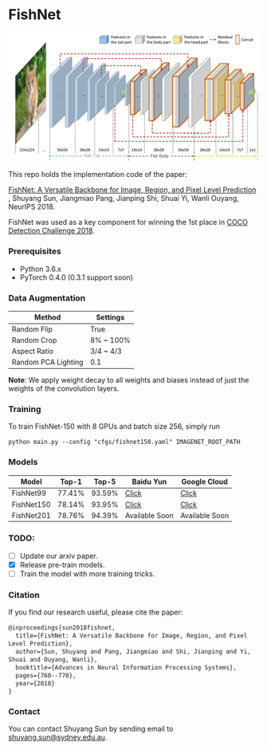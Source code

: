 # FishNet

![ ](head_pic.jpg)

This repo holds the implementation code of the paper:

[FishNet: A Versatile Backbone for Image, Region, and Pixel Level Prediction](http://papers.nips.cc/paper/7356-fishnet-a-versatile-backbone-for-image-region-and-pixel-level-prediction.pdf)
, Shuyang Sun, Jiangmiao Pang, Jianping Shi, Shuai Yi, Wanli Ouyang, NeurIPS 2018.

FishNet was used as a key component
 for winning the 1st place in [COCO Detection Challenge 2018](http://cocodataset.org/#detection-leaderboard).

### Prerequisites
- Python 3.6.x
- PyTorch 0.4.0 (0.3.1 support soon)

### Data Augmentation

| Method | Settings |
| -----  | -------- |
| Random Flip | True |
| Random Crop | 8% ~ 100% |
| Aspect Ratio| 3/4 ~ 4/3 |
| Random PCA Lighting | 0.1 |

**Note**: We apply weight decay to all weights and biases instead of just the weights of the convolution layers.

### Training
To train FishNet-150 with 8 GPUs and batch size 256, simply run
```
python main.py --config "cfgs/fishnet150.yaml" IMAGENET_ROOT_PATH
```

### Models
|    Model   | Top-1  | Top-5  | Baidu Yun | Google Cloud |
| ---------- | ------ | -----  | --------- | ------------ |
| FishNet99  | 77.41% | 93.59% | [Click](https://pan.baidu.com/s/11U3sRod1VfbDBRbmXph6KA)| [Click](https://www.dropbox.com/s/hvojbdsad5ue7yb/fishnet99_ckpt.tar?dl=0) | 
| FishNet150 | 78.14% | 93.95% | [Click](https://pan.baidu.com/s/1uOEFsBHIdqpDLrbfCZJGUg)| [Click](https://www.dropbox.com/s/hjadcef18ln3o2v/fishnet150_ckpt.tar?dl=0)
| FishNet201 | 78.76% | 94.39% | Available Soon | Available Soon |

### TODO:
- [ ] Update our arxiv paper.
- [x] Release pre-train models.
- [ ] Train the model with more training tricks.

### Citation

If you find our research useful, please cite the paper:
```
@inproceedings{sun2018fishnet,
  title={FishNet: A Versatile Backbone for Image, Region, and Pixel Level Prediction},
  author={Sun, Shuyang and Pang, Jiangmiao and Shi, Jianping and Yi, Shuai and Ouyang, Wanli},
  booktitle={Advances in Neural Information Processing Systems},
  pages={760--770},
  year={2018}
}
```

### Contact
You can contact Shuyang Sun by sending email to shuyang.sun@sydney.edu.au.